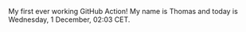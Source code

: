 My first ever working GitHub Action!
My name is Thomas and today is Wednesday, 1 December, 02:03 CET. 
